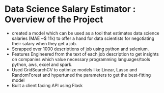 # Data Science Salary Estimator : Overview of the Project 
* created a model which can be used as a tool that estimates data science salaries (MAE ~$ 11k) to offer a hand for data scientists for negotiating their salary when they get a job.
* Scrapped over 1000 descriptions of job using python and selenium.
* Features Engineered from the text of each job description to get insights on companies which value necessary programming languages/tools python, aws, excel and spark.
* Used GridSearchCV to optimize models like Linear, Lasso and RandomForest and hypertuned the parameters to get the best-fitting model
* Built a client facing API using Flask
